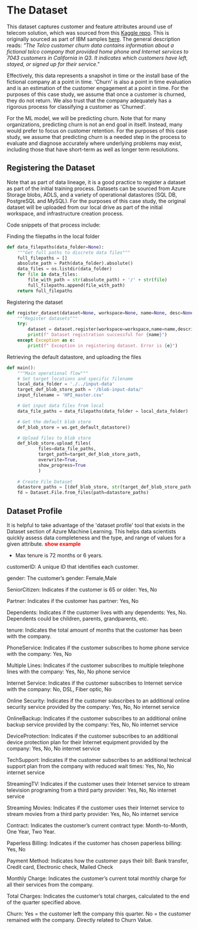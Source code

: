 # The Dataset
This dataset captures customer and feature attributes around use of telecom solution, which was sourced from
this [Kaggle
repo](https://www.kaggle.com/blastchar/telco-customer-churn?select=WA_Fn-UseC_-Telco-Customer-Churn.csv). This
is originally sourced as part of IBM samples
[here](https://community.ibm.com/community/user/businessanalytics/blogs/steven-macko/2019/07/11/telco-customer-churn-1113).
The general description reads: *"The Telco customer churn data contains information about a fictional telco
company that provided home phone and Internet services to 7043 customers in California in Q3. It indicates
which customers have left, stayed, or signed up for their service."*

Effectively, this data represents a snapshot in time or the install base of the fictional company at a point
in time. 'Churn' is also a point in time evaluation and is an estimation of the customer engagement at a point
in time. For the purposes of this case study, we assume that once a customer is churned, they do not return.
We also trust that the company adequately has a rigorous process for classifying a customer as 'Churned'.

For the ML model, we will be predicting churn. Note that for many organizations, predicting churn is not an
end goal in itself. Instead, many would prefer to focus on customer retention. For the purposes of this case
study, we assume that predicting churn is a needed step in the process to evaluate and diagnose accurately
where underlying problems may exist, including those that have short-term as well as longer term resolutions.

## Registering the Dataset
Note that as part of data lineage, it is a good practice to register a dataset as part of the initial training
process. Datasets can be sourced from Azure Storage blobs, ADLS, and a variety of operational datastores (SQL
DB, PostgreSQL and MySQL). For the purposes of this case study, the original dataset will be uploaded from our
local drive as part of the initial workspace, and infrastructure creation process.

Code snippets of that process include:

Finding the filepaths in the local folder
```python
def data_filepaths(data_folder=None):
    """Get full paths to discrete data files"""
    full_filepaths = []
    absolute_path = Path(data_folder).absolute()
    data_files = os.listdir(data_folder)
    for file in data_files:
        file_with_path = str(absolute_path) + '/' + str(file)
        full_filepaths.append(file_with_path)
    return full_filepaths
```

Registering the dataset
```python
def register_dataset(dataset=None, workspace=None, name=None, desc=None,tags=None):
    """Register datasets"""
    try:
        dataset = dataset.register(workspace=workspace,name=name,description=desc,tags=tags,create_new_version=True)
        print(f" Dataset registration successful for {name}")
    except Exception as e:
        print(f" Exception in registering dataset. Error is {e}")
```

Retrieving the default datastore, and uploading the files 
```python
def main():
    """Main operational flow"""
    # Set target locations and specific filename
    local_data_folder = './../input-data'
    target_def_blob_store_path = '/blob-input-data/'
    input_filename = 'HPI_master.csv'

    # Get input data files from local
    data_file_paths = data_filepaths(data_folder = local_data_folder)

    # Get the default blob store
    def_blob_store = ws.get_default_datastore()

    # Upload files to blob store
    def_blob_store.upload_files(
            files=data_file_paths, 
            target_path=target_def_blob_store_path,
            overwrite=True,
            show_progress=True
            )
    
    # Create File Dataset
    datastore_paths = [(def_blob_store, str(target_def_blob_store_path + input_filename))]
    fd = Dataset.File.from_files(path=datastore_paths)
```


## Dataset Profile
It is helpful to take advantage of the 'dataset profile' tool that exists in the Dataset section of Azure
Machine Learning. This helps data scientists quickly assess data completeness and the type, and range of
values for a given attribute.
<span style="color:red">**show example**</span>

- Max tenure is 72 months or 6 years.

customerID: A unique ID that identifies each customer.

gender: The customer’s gender: Female,Male

SeniorCitizen: Indicates if the customer is 65 or older: Yes, No

Partner: Indicates if the customer has partner: Yes, No

Dependents: Indicates if the customer lives with any dependents: Yes, No. Dependents could be children, parents, grandparents, etc.

tenure: Indicates the total amount of months that the customer has been with the company.

PhoneService: Indicates if the customer subscribes to home phone service with the company: Yes, No

Multiple Lines: Indicates if the customer subscribes to multiple telephone lines with the company: Yes, No, No phone service

Internet Service: Indicates if the customer subscribes to Internet service with the company: No, DSL, Fiber optic, No

Online Security: Indicates if the customer subscribes to an additional online security service provided by the company: Yes, No, No internet service

OnlineBackup: Indicates if the customer subscribes to an additional online backup service provided by the company: Yes, No, No internet service

DeviceProtection: Indicates if the customer subscribes to an additional device protection plan for their Internet equipment provided by the company: Yes, No, No internet service

TechSupport: Indicates if the customer subscribes to an additional technical support plan from the company with reduced wait times: Yes, No, No internet service

StreamingTV: Indicates if the customer uses their Internet service to stream television programing from a third party provider: Yes, No, No internet service

Streaming Movies: Indicates if the customer uses their Internet service to stream movies from a third party provider: Yes, No, No internet service

Contract: Indicates the customer’s current contract type: Month-to-Month, One Year, Two Year.

Paperless Billing: Indicates if the customer has chosen paperless billing: Yes, No

Payment Method: Indicates how the customer pays their bill: Bank transfer, Credit card, Electronic check, Mailed Check

Monthly Charge: Indicates the customer’s current total monthly charge for all their services from the company.

Total Charges: Indicates the customer’s total charges, calculated to the end of the quarter specified above.

Churn: Yes = the customer left the company this quarter. No = the customer remained with the company. Directly related to Churn Value.
